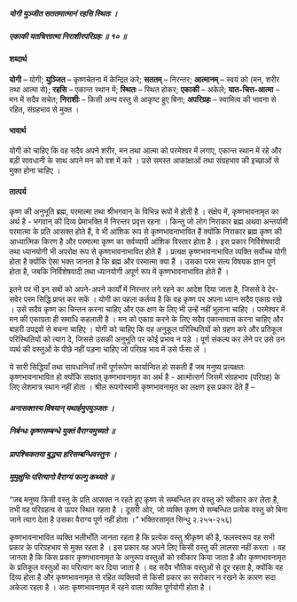 ##### योगी युञ्जीत सततमात्मानं रहसि स्थितः ।
##### एकाकी यतचित्तात्मा निराशीरपरिग्रहः ॥ १० ॥

#### शब्दार्थ

**योगी** – योगी; **युञ्जित** – कृष्णचेतना में केन्द्रित करे; **सततम्** – निरन्तर; **आत्मानम्** – स्वयं को (मन, शरीर तथा आत्मा से); **रहसि** – एकान्त स्थान में; **स्थितः** – स्थित होकर; **एकाकी** – अकेले; **यात-चित्त-आत्मा** – मन में सदैव सचेत; **निराशीः** – किसी अन्य वस्तु से आकृष्ट हुए बिना; **अपरिग्रहः** – स्वामित्व की भावना से रहित, संग्रहभाव से मुक्त ।

#### भावार्थ

योगी को चाहिए कि वह सदैव अपने शरीर, मन तथा आत्मा को परमेश्वर में लगाए, एकान्त स्थान में रहे और बड़ी सावधानी के साथ अपने मन को वश में करे । उसे समस्त आकांक्षाओं तथा संग्रहभाव की इच्छाओं से मुक्त होना चाहिए ।

#### तात्पर्य

कृष्ण की अनुभूति ब्रह्म, परमात्मा तथा श्रीभगवान् के विभिन्न रूपों में होती है । संक्षेप में, कृष्णभावनामृत का अर्थ है - भगवान् की दिव्य प्रेमाभक्ति में निरन्तर प्रवृत्त रहना । किन्तु जो लोग निराकार ब्रह्म अथवा अन्तर्यामी परमात्मा के प्रति आसक्त होते हैं, वे भी आंशिक रूप से कृष्णभावनाभावित हैं क्योंकि निराकार ब्रह्म कृष्ण की आध्यात्मिक किरण है और परमात्मा कृष्ण का सर्वव्यापी आंशिक विस्तार होता है । इस प्रकार निर्विशेषवादी तथा ध्यानयोगी भी अपरोक्ष रूप से कृष्णभावनाभावित होते हैं । प्रत्यक्ष कृष्णभावनाभावित व्यक्ति सर्वोच्च योगी होता है क्योंकि ऐसा भक्त जानता है कि ब्रह्म और परमात्मा क्या हैं । उसका परम सत्य विषयक ज्ञान पूर्ण होता है, जबकि निर्विशेषवादी तथा ध्यानयोगी अपूर्ण रूप में कृष्णभावनाभावित होते हैं ।

इतने पर भी इन सबों को अपने-अपने कार्यों में निरन्तर लगे रहने का आदेश दिया जाता है, जिससे वे देर-सवेर परम सिद्धि प्राप्त कर सकें । योगी का पहला कर्तव्य है कि वह कृष्ण पर अपना ध्यान सदैव एकाग्र रखे । उसे सदैव कृष्ण का चिन्तन करना चाहिए और एक क्षण के लिए भी उन्हें नहीं भुलाना चाहिए । परमेश्वर में मन की एकाग्रता ही समाधि कहलाती है । मन को एकाग्र करने के लिए सदैव एकान्तवास करना चाहिए और बाहरी उपद्रवों से बचना चाहिए । योगी को चाहिए कि वह अनुकूल परिस्थितियों को ग्रहण करे और प्रतिकूल परिस्थितियों को त्याग दे, जिससे उसकी अनुभूति पर कोई प्रभाव न पड़े । पूर्ण संकल्प कर लेने पर उसे उन व्यर्थ की वस्तुओं के पीछे नहीं पड़ना चाहिए जो परिग्रह भाव में उसे फँसा लें ।

ये सारी सिद्धियाँ तथा सावधानियाँ तभी पूर्णरूपेण कार्यान्वित हो सकती हैं जब मनुष्य प्रत्यक्षतः कृष्णभावनाभावित हो क्योंकि साक्षात् कृष्णभावनामृत का अर्थ है - आत्मोत्सर्ग जिसमें संग्रहभाव (परिग्रह) के लिए लेशमात्र स्थान नहीं होता । श्रील रूपगोस्वामी कृष्णभावनामृत का लक्षण इस प्रकार देते हैं –

##### अनासक्तस्य विषयान् यथार्हमुपयुञ्जतः ।
##### निर्बन्धः कृष्णसम्बन्धे युक्तं वैराग्यमुच्यते ॥
##### प्रापश्चिकतया बुद्ध्या हरिसम्बन्धिवस्तुनः ।
##### मुमुक्षुभिः परित्यागो वैराग्यं फल्गु कथ्यते ॥

“जब मनुष्य किसी वस्तु के प्रति आसक्त न रहते हुए कृष्ण से सम्बन्धित हर वस्तु को स्वीकार कर लेता है, तभी वह परिग्रहत्व से ऊपर स्थित रहता है । दूसरी ओर, जो व्यक्ति कृष्ण से सम्बन्धित प्रत्येक वस्तु को बिना जाने त्याग देता है उसका वैराग्य पूर्ण नहीं होता ।” भक्तिरसामृत सिन्धु २.२५५-२५६)

कृष्णभावनाभावित व्यक्ति भलीभाँति जानता रहता है कि प्रत्येक वस्तु श्रीकृष्ण की है, फलस्वरूप वह सभी प्रकार के परिग्रहभाव से मुक्त रहता है । इस प्रकार वह अपने लिए किसी वस्तु की लालसा नहीं करता । वह जानता है कि किस प्रकार कृष्णभावनामृत के अनुरूप वस्तुओं को स्वीकार किया जाता है और कृष्णभावनामृत के प्रतिकूल वस्तुओं का परित्याग कर दिया जाता है । वह सदैव भौतिक वस्तुओं से दूर रहता है, क्योंकि वह दिव्य होता है और कृष्णभावनामृत से रहित व्यक्तियों से किसी प्रकार का सरोकार न रखने के कारण सदा अकेला रहता है । अतः कृष्णभावनामृत में रहने वाला व्यक्ति पूर्णयोगी होता है ।